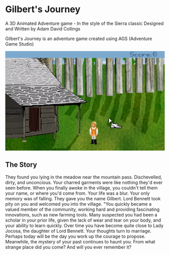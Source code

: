 # Gilbert's Journey
A 3D Animated Adventure game - In the style of the Sierra classic
Designed and Written by Adam David Collings

Gilbert's Journey is an adventure game created using AGS (Adventure Game Studio)

![Screenshot](https://github.com/AdamCollings/gilbert1/blob/main/gilbertScreenshot.jpg?raw=true)

## The Story
They found you lying in the meadow near the mountain pass.
Dischevelled, dirty, and unconcious.
Your charred garments were like nothing they'd ever seen before.
When you finally awoke in the village, you couldn't tell them your name, or where you'd come from.
Your life was a blur. Your only memory was of falling.
They gave you the name Gilbert.
Lord Bennett took pity on you and welcomed you into the village.
"You quickly became a valued member of the community, working hard and providing fascinating innovations, such as new farming tools.
Many suspected you had been a scholar in your prior life, given the lack of wear and tear on your body, and your ability to learn quickly.
Over time you have become quite close to Lady Jocosa, the daughter of Lord Bennett.
Your thoughts turn to marriage. Perhaps today will be the day you work up the courage to propose.
Meanwhile, the mystery of your past continues to haunt you. From what strange place did you come? And will you ever remember it?
